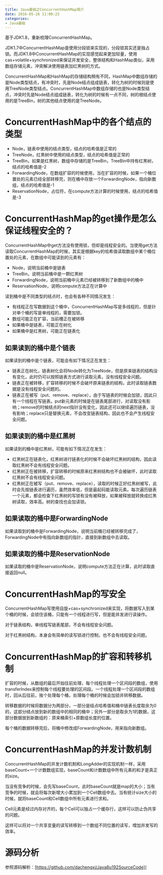 ```yaml
---
title: Java基础之ConcurrentHashMap简介
date: 2016-05-26 11:00:23
categories: 
- Java基础
---
```


基于JDK1.8，重新梳理ConcurrentHashMap。

<!--more-->

JDK1.7中ConcurrentHashMap是使用分段锁来实现的，分段锁其实还是独占锁。而JDK1.8中ConcurrentHashMap的实现感觉起来更加轻量，使用cas+volatile+synchronized来保证并发安全，整体结构和HashMap类似，采用数组存储元素，冲突解决使用链表加红黑树的方式。

ConcurrentHashMap和HashMap的存储结构稍有不同，HashMap中数组存储的是Node类型结点，有冲突时，先是Node结点组成链表，转化为树的时候则是使用TreeNode类型结点。ConcurrentHashMap中数组存储的也是Node类型结点，冲突时先是Node结点组成链表，转化为树的时候有一点不同，树的根结点使用的是TreeBin，树的其他结点使用的是TreeNode。

# ConcurrentHashMap中的各个结点的类型

- Node，链表中使用的结点类型，结点的哈希值是正常的
- TreeNode，红黑树中使用的结点类型，结点的哈希值是正常的
- TreeBin，如果是红黑树，数组中存储的是TreeBin，TreeBin中持有红黑树，结点的哈希值是-2
- ForwardingNode，在数组扩容的时候使用，当在扩容的时候，如果一个桶位置处的元素已经全部转移完，则在桶中存放一个ForwardingNode，指向新数组，结点的哈希值是-1
- ReservationNode，占位符，在compute方法计算的时候使用，结点的哈希值是-3

# ConcurrentHashMap的get操作是怎么保证线程安全的？

ConcurrentHashMap中get方法没有使用锁，但却是线程安全的。当使用get方法读取ConcurrentHashMap的时候，其实是根据key的哈希值读取数组中某个桶位置处的元素，在数组中可能读到的元素有：

- Node，说明当前桶中是链表
- TreeBin，说明当前桶中是一颗红黑树
- ForwardingNode，说明当前桶中元素已经被转移到了新数组中的桶中
- ReservationNode，说明compute方法正在计算中

读到桶中是不同类型的结点时，也会有各种不同情况发生：

- 有线程正在写数据到这个桶中，ConcurrentHashMap写是多线程的，但是针对单个桶的写是单线程的，需要加锁。
- 数组可能正在扩容，当前槽正在被转移
- 如果桶中是链表，可能正在树化
- 如果桶中是红黑树，可能正在链表化

## 如果读到的桶中是个链表

如果读到的桶中是个链表，可能会有如下情况正在发生：

- 链表正在树化，链表树化会将Node转化为TreeNode，但是原来链表的结构没有变化，此时仍可以按照链表方式进行读取元素，没有线程安全问题。
- 链表正在被转移，扩容转移的时候不会破坏原来链表的结构，此时读取链表数据是没有线程安全问题的。
- 链表正在被写（put、remove、replace），由于写链表的时候会加锁，因此只有一个线程在写链表。put新元素的时候是在链表尾部进行，对读取没有影响；remove的时候结点的next指针没有变化，因此还可以继续遍历链表，没有影响；replace只是替换元素，不会改变链表结构，因此也不会产生线程安全问题。

## 如果读到的桶中是红黑树

如果读到的桶中是红黑树，可能有如下情况正在发生：

- 红黑树正在链表化，红黑树进行链表化的时候不会破坏红黑树的结构，因此读取红黑树不会有线程安全问题。
- 红黑树正在被转移，扩容转移的时候原来红黑树结构也不会被破坏，此时读取红黑树不会有线程安全问题。
- 红黑树正在被写（put、remove、replace），读取的时候正好红黑树被写，此时会先按链表进行遍历，虽然效率低，但是最起码能读取元素。每次遍历链表一个元素，都会检查下红黑树的写锁有没有被释放，如果被释放就转换成红黑树读取，效率高。树的查找也会加读锁。

## 如果读取的桶中是ForwardingNode

如果读取到的桶中是ForwardingNode，说明当前桶已经被转移完成了，ForwardingNode中有指向新数组的指针，直接到新数组中去读取。

## 如果读取的桶中是ReservationNode

如果读取的桶中是ReservationNode，说明compute方法正在计算，此时读取直接返回null。

# ConcurrentHashMap的写安全

ConcurrentHashMap写使用自旋+cas+synchronized来实现，将数据写入到某个桶的时候，会锁住该桶，只能有一个线程进行写，但是能并发进行读操作。

对于链表结构，单线程写链表尾部，不会有线程安全问题。

对于红黑树结构，本身会有简单的读写锁进行控制，也不会有线程安全问题。

# ConcurrentHashMap的扩容和转移机制

扩容的时候，从数组的最后开始往前处理，每个线程处理一个区间段的数组，使用transferIndex来控制每个线程要处理的区间段。一个线程处理一个区间段的数组时，回从后往前，挨个处理每个桶，处理每个桶的时候会加锁并转移数据。

转移数据的时候将数据分为两部分，一部分是结点哈希值和桶中链表长度取余为0的，这部分结点放到新的数组中的相同的桶中；另外一部分是取余为1的数据，这部分数据放到新数组的：原来桶索引+原数组长度的位置。

每个桶的数据转移完后，将桶中修改成ForwardingNode，用来指向新数组。

# ConcurrentHashMap的并发计数机制

ConcurrentHashMap的并发计数机制和LongAdder的实现机制一样，采用baseCount+一个计数数组实现，baseCount和计数数组中所有元素的和才是真正的size。

当没有竞争的时候，会先写baseCount，此时baseCount就是map的大小；当有竞争的时候，就会将每次新增大小累加到一个Cell数组中去。当有统计size大小的时候，就将baseCount和Cell数组中所有元素进行求和。

Cell元素是经过内存对齐的，每个Cell可以独占一个缓存行，这样可以防止伪共享的问题。

这样可以将对一个共享变量的读写转移到一个数组不同位置的读写，增加并发写的效率。

# 源码分析

参照源码解析：[https://github.com/dachengxi/Java8u192SourceCode](